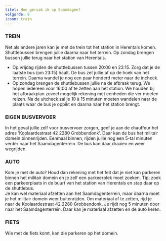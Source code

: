 ```yaml
---
titel: Hoe geraak ik op Saamdagen?
volgorde: 8
icoon: train
---
```


### TREIN
Net als andere jaren kan je met de trein tot het station in Herentals komen. Shuttlebussen brengen jullie daarna naar het terrein. Op zondag brengen bussen jullie terug naar het station van Herentals.

- Op vrijdag rijden de shuttlebussen tussen 20:00 en 23:15. Zorg dat je de laatste bus (om 23:15) haalt. De bus zet jullie af op de hoek van het terrein. Daarna wandel je nog een paar honderd meter naar de incheck. 
- Op zondag brengen de shuttlebussen jullie na de afbraak terug. We hopen iedereen voor 16:00 af te zetten aan het station. We houden bij het afbraakplan zoveel mogelijk rekening met eenheden die ver moeten reizen. Na de uitcheck zal je 10 à 15 minuten moeten wandelen naar de plaats waar de bus je oppikt en daarna naar het station brengt. 

### EIGEN BUSVERVOER
In het geval jullie zelf voor busvervoer zorgen, geef je aan de chauffeur het adres 'Koolaardestraat 42 2280 Grobbendonk'. Daar kan de bus het militair domein binnenrijden. Eenmaal binnen, rijden jullie nog een 5-tal minuten verder naar het Saamdagenterrein. De bus kan daar draaien en weer wegrijden. 

### AUTO
Kom je met de auto? Houd dan rekening met het feit dat je niet kan parkeren binnen het militair domein en je zelf een parkeerplek moet zoeken. Tip: zoek een parkeerplaats in de buurt van het station van Herentals en stap daar op de shuttlebus.  
Je kan wel materiaal afzetten aan het Saamdagenterrein, maar daarna moet je het militair domein weer buitenrijden. Om materiaal af te zetten, rijd je naar de Koolaardestraat 42 2280 Grobbendonk. Je rijdt nog 5 minuten door naar het Saamdagenterrein. Daar kan je materiaal afzetten en de auto keren.

### FIETS
Wie met de fiets komt, kan die parkeren op het domein. 